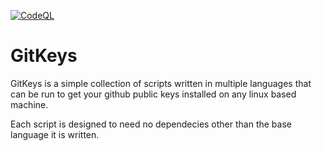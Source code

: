 [![CodeQL](https://github.com/oliv10/GitKeys/actions/workflows/github-code-scanning/codeql/badge.svg)](https://github.com/oliv10/GitKeys/actions/workflows/github-code-scanning/codeql)

# GitKeys
GitKeys is a simple collection of scripts written in multiple languages that can be run to get your github public keys installed on any linux based machine.

Each script is designed to need no dependecies other than the base language it is written.
